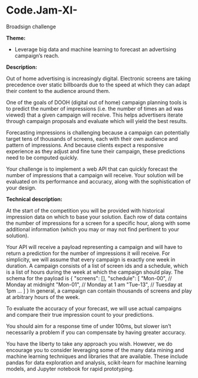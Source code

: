 # Code.Jam-XI-

Broadsign challenge 

**Theme:**
- Leverage big data and machine learning to forecast an advertising campaign’s reach.

**Description:**

Out of home advertising is increasingly digital. Electronic screens are taking precedence over static billboards due to the speed at which they can adapt their content to the audience around them.

One of the goals of DOOH (digital out of home) campaign planning tools is to predict the number of impressions (i.e. the number of times an ad was viewed) that a given campaign will receive. This helps advertisers iterate through campaign proposals and evaluate which will yield the best results.

Forecasting impressions is challenging because a campaign can potentially target tens of thousands of screens, each with their own audience and pattern of impressions. And because clients expect a responsive experience as they adjust and fine tune their campaign, these predictions need to be computed quickly.

Your challenge is to implement a web API that can quickly forecast the number of impressions that a campaign will receive. Your solution will be evaluated on its performance and accuracy, along with the sophistication of your design.


**Technical description:**

At the start of the competition you will be provided with historical impression data on which to base your solution. Each row of data contains the number of impressions for a screen for a specific hour, along with some additional information (which you may or may not find pertinent to your solution).

Your API will receive a payload representing a campaign and will have to return a prediction for the number of impressions it will receive. For simplicity, we will assume that every campaign is exactly one week in duration. A campaign consists of a list of screen ids and a schedule, which is a list of hours during the week at which the campaign should play. The schema for the payload is
{
  "screens": [<list of screen ids>],
  "schedule": [
    "Mon-00", // Monday at midnight
    "Mon-01", // Monday at 1 am
    "Tue-13", // Tuesday at 1pm
    ...
  ]
}
In general, a campaign can contain thousands of screens and play at arbitrary hours of the week.

To evaluate the accuracy of your forecast, we will use actual campaigns and compare their true impression count to your predictions.

You should aim for a response time of under 100ms, but slower isn’t necessarily a problem if you can compensate by having greater accuracy.

You have the liberty to take any approach you wish. However, we do encourage you to consider leveraging some of the many data mining and machine learning techniques and libraries that are available. These include pandas for data exploration and analysis, scikit-learn for machine learning models, and Jupyter notebook for rapid prototyping.
